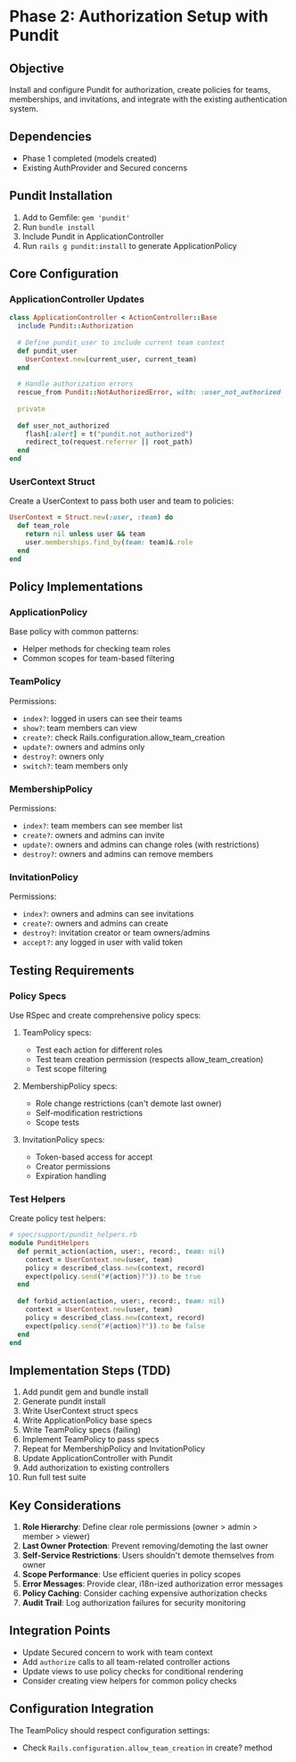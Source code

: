 # Phase 2: Authorization Setup with Pundit

## Objective
Install and configure Pundit for authorization, create policies for teams, memberships, and invitations, and integrate with the existing authentication system.

## Dependencies
- Phase 1 completed (models created)
- Existing AuthProvider and Secured concerns

## Pundit Installation

1. Add to Gemfile: `gem 'pundit'`
2. Run `bundle install`
3. Include Pundit in ApplicationController
4. Run `rails g pundit:install` to generate ApplicationPolicy

## Core Configuration

### ApplicationController Updates
```ruby
class ApplicationController < ActionController::Base
  include Pundit::Authorization
  
  # Define pundit_user to include current team context
  def pundit_user
    UserContext.new(current_user, current_team)
  end
  
  # Handle authorization errors
  rescue_from Pundit::NotAuthorizedError, with: :user_not_authorized
  
  private
  
  def user_not_authorized
    flash[:alert] = t("pundit.not_authorized")
    redirect_to(request.referrer || root_path)
  end
end
```

### UserContext Struct
Create a UserContext to pass both user and team to policies:
```ruby
UserContext = Struct.new(:user, :team) do
  def team_role
    return nil unless user && team
    user.memberships.find_by(team: team)&.role
  end
end
```

## Policy Implementations

### ApplicationPolicy
Base policy with common patterns:
- Helper methods for checking team roles
- Common scopes for team-based filtering

### TeamPolicy
Permissions:
- `index?`: logged in users can see their teams
- `show?`: team members can view
- `create?`: check Rails.configuration.allow_team_creation
- `update?`: owners and admins only
- `destroy?`: owners only
- `switch?`: team members only

### MembershipPolicy
Permissions:
- `index?`: team members can see member list
- `create?`: owners and admins can invite
- `update?`: owners and admins can change roles (with restrictions)
- `destroy?`: owners and admins can remove members

### InvitationPolicy
Permissions:
- `index?`: owners and admins can see invitations
- `create?`: owners and admins can create
- `destroy?`: invitation creator or team owners/admins
- `accept?`: any logged in user with valid token

## Testing Requirements

### Policy Specs
Use RSpec and create comprehensive policy specs:

1. TeamPolicy specs:
   - Test each action for different roles
   - Test team creation permission (respects allow_team_creation)
   - Test scope filtering

2. MembershipPolicy specs:
   - Role change restrictions (can't demote last owner)
   - Self-modification restrictions
   - Scope tests

3. InvitationPolicy specs:
   - Token-based access for accept
   - Creator permissions
   - Expiration handling

### Test Helpers
Create policy test helpers:
```ruby
# spec/support/pundit_helpers.rb
module PunditHelpers
  def permit_action(action, user:, record:, team: nil)
    context = UserContext.new(user, team)
    policy = described_class.new(context, record)
    expect(policy.send("#{action}?")).to be true
  end
  
  def forbid_action(action, user:, record:, team: nil)
    context = UserContext.new(user, team)
    policy = described_class.new(context, record)
    expect(policy.send("#{action}?")).to be false
  end
end
```

## Implementation Steps (TDD)

1. Add pundit gem and bundle install
2. Generate pundit install
3. Write UserContext struct specs
4. Write ApplicationPolicy base specs
5. Write TeamPolicy specs (failing)
6. Implement TeamPolicy to pass specs
7. Repeat for MembershipPolicy and InvitationPolicy
8. Update ApplicationController with Pundit
9. Add authorization to existing controllers
10. Run full test suite

## Key Considerations

1. **Role Hierarchy**: Define clear role permissions (owner > admin > member > viewer)
2. **Last Owner Protection**: Prevent removing/demoting the last owner
3. **Self-Service Restrictions**: Users shouldn't demote themselves from owner
4. **Scope Performance**: Use efficient queries in policy scopes
5. **Error Messages**: Provide clear, i18n-ized authorization error messages
6. **Policy Caching**: Consider caching expensive authorization checks
7. **Audit Trail**: Log authorization failures for security monitoring

## Integration Points

- Update Secured concern to work with team context
- Add `authorize` calls to all team-related controller actions
- Update views to use policy checks for conditional rendering
- Consider creating view helpers for common policy checks

## Configuration Integration

The TeamPolicy should respect configuration settings:
- Check `Rails.configuration.allow_team_creation` in create? method